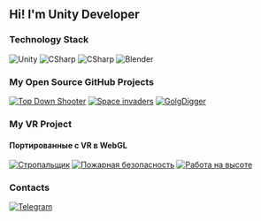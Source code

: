 ## Hi! I'm Unity Developer

### Technology Stack

![Unity](https://img.shields.io/badge/-Unity-090909?style=for-the-badge&logo=unity)
![CSharp](https://img.shields.io/badge/-Sharp-090909?style=for-the-badge&logo=c)
![CSharp](https://img.shields.io/badge/-VR-090909?style=for-the-badge&logo=oculus)
![Blender](https://img.shields.io/badge/-Blender-090909?style=for-the-badge&logo=blender&logoColor=F4CA16)

### My Open Source GitHub Projects

[![Top Down Shooter](https://img.shields.io/badge/-Top%20Down%20Shooter-090909?style=for-the-badge&logo=GIT)](https://github.com/AcsellMeent/Top-down-shooter)
[![Space invaders](https://img.shields.io/badge/-Space_invaders-090909?style=for-the-badge&logo=GIT)](https://github.com/AcsellMeent/Space-invaders)
[![GolgDigger](https://img.shields.io/badge/-GolgDigger-090909?style=for-the-badge&logo=GIT)](https://github.com/AcsellMeent/GolgDigger)

### My VR Project
#### Портированные с VR в WebGL

[![Стропальщик](https://img.shields.io/badge/-Стропальщик-090909?style=for-the-badge&logo=WebGL)](https://cdoprof.com/_fileclients/clients/paid-courses/files_trainer/1645188402/)
[![Пожарная безопасность](https://img.shields.io/badge/-Пожарная%20безопасность-090909?style=for-the-badge&logo=WebGL)](https://cdoprof.com/_fileclients/clients/paid-courses/files_trainer/1648199072/)
[![Работа на высоте](https://img.shields.io/badge/-Работа%20на%20высоте-090909?style=for-the-badge&logo=WebGL)](https://cdoprof.com/_fileclients/clients/paid-courses/files_trainer/1653573265/)

### Contacts

[![Telegram](https://img.shields.io/badge/-Telegram-090909?style=for-the-badge&logo=telegram)](https://t.me/DANIR117)
